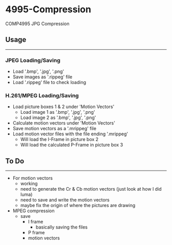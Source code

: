 # 4995-Compression
COMP4995 JPG Compression

## Usage
---
### JPEG Loading/Saving
- Load '.bmp', '.jpg', '.png'  
- Save images as '.rippeg' file
- Load '.rippeg' file to check loading
### H.261/MPEG Loading/Saving
- Load picture boxes 1 & 2 under 'Motion Vectors'
    - Load image 1 as '.bmp', '.jpg', '.png' 
    - Load image 2 as '.bmp', '.jpg', '.png'
- Calculate motion vectors under 'Motion Vectors'
- Save motion vectors as a '.mrippeg' file
- Load motion vector files with the file ending '.mrippeg'
    - Will load the I-Frame in picture box 2
    - Will load the calculated P-Frame in picture box 3

## To Do
---
- For motion vectors
	- working
	- need to generate the Cr & Cb motion vectors (just look at how I did luma)
	- need to save and write the motion vectors
	- maybe fix the origin of where the pictures are drawing
- MPEG compression
	- save
		- I frame
			- basically saving the files
		- P frame
		- motion vectors
